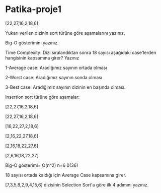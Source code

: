 # Patika-proje1
[22,27,16,2,18,6]

Yukarı verilen dizinin sort türüne göre aşamalarını yazınız.

Big-O gösterimini yazınız.

Time Complexity: Dizi sıralandıktan sonra 18 sayısı aşağıdaki case'lerden hangisinin kapsamına girer? Yazınız

1-Average case: Aradığımız sayının ortada olması

2-Worst case: Aradığımız sayının sonda olması

3-Best case: Aradığımız sayının dizinin en başında olması.

Insertion sort türüne göre aşamalar:

[22,27,16,2,18,6]

[22,27,16,2,18,6]

[16,22,27,2,18,6]

[2,16,22,27,18,6]

[2,16,18,22,27,6]

[2,6,16,18,22,27]


Big-O gösterimi= O(n^2) n=6  0(36)

18 sayısı ortada kaldığı için Average Case kapsamına girer.

[7,3,5,8,2,9,4,15,6] dizisinin Selection Sort'a göre ilk 4 adımını yazınız.

